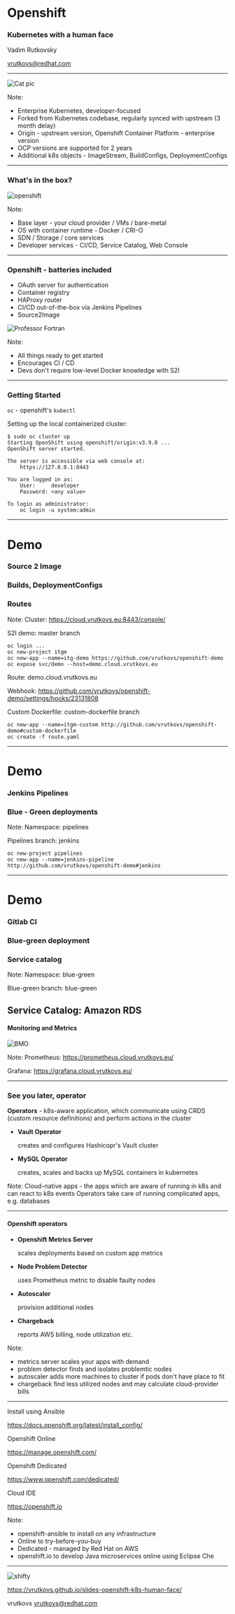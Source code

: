 # Openshift
### Kubernetes with a human face

Vadim Rutkovsky

vrutkovs@redhat.com

---
![Cat pic](imgs/cat.png)

Note:
* Enterprise Kubernetes, developer-focused
* Forked from Kubernetes codebase, regularly synced with upstream (3 month delay)
* Origin - upstream version, Openshift Container Platform - enterprise version
* OCP versions are supported for 2 years
* Additional k8s objects - ImageStream, BuildConfigs, DeploymentConfigs

---
### What's in the box?
![openshift](imgs/openshift.png)

Note:
* Base layer - your cloud provider / VMs / bare-metal
* OS with container runtime - Docker / CRI-O
* SDN / Storage / core services
* Developer services - CI/CD, Service Catalog, Web Console

---
### Openshift - batteries included
* OAuth server for authentication
* Container registry
* HAProxy router
* CI/CD out-of-the-box via Jenkins Pipelines
* Source2Image

![Professor Fortran](imgs/fortran.png)

Note:
* All things ready to get started
* Encourages CI / CD
* Devs don't require low-level Docker knowledge with S2I

---
### Getting Started

`oc` - openshift's `kubectl`

Setting up the local containerized cluster:
```shell
$ sudo oc cluster up
Starting OpenShift using openshift/origin:v3.9.0 ...
OpenShift server started.

The server is accessible via web console at:
    https://127.0.0.1:8443

You are logged in as:
    User:     developer
    Password: <any value>

To login as administrator:
    oc login -u system:admin
```

---
# Demo
### Source 2 Image
### Builds, DeploymentConfigs
### Routes

Note:
Cluster: https://cloud.vrutkovs.eu:8443/console/

S2I demo: master branch

```shell
oc login ...
oc new-project itgm
oc new-app --name=itg-demo https://github.com/vrutkovs/openshift-demo
oc expose svc/demo --host=demo.cloud.vrutkovs.eu
```

Route: demo.cloud.vrutkovs.eu

Webhook: https://github.com/vrutkovs/openshift-demo/settings/hooks/23131808

Custom Dockerfile: custom-dockerfile branch

```
oc new-app --name=itgm-custom http://github.com/vrutkovs/openshift-demo#custom-dockerfile
oc create -f route.yaml
```
---
# Demo
### Jenkins Pipelines
### Blue - Green deployments

Note:
Namespace: pipelines

Pipelines branch: jenkins

```
oc new-project pipelines
oc new-app --name=jenkins-pipeline http://github.com/vrutkovs/openshift-demo#jenkins
```
---
# Demo
### Gitlab CI
### Blue-green deployment
### Service catalog

Note:
Namespace: blue-green

Blue-green branch: blue-green

Service Catalog: Amazon RDS
---
#### Monitoring and Metrics
![BMO](imgs/BMO.png)

Note:
Prometheus: https://prometheus.cloud.vrutkovs.eu/

Grafana: https://grafana.cloud.vrutkovs.eu/

---
### See you later, operator

**Operators** - k8s-aware application, which communicate using CRDS (custom resource definitions) and perform actions in the cluster

* **Vault Operator**

  creates and configures Hashicopr's Vault cluster

* **MySQL Operator**

  creates, scales and backs up MySQL containers in kubernetes

Note:
Cloud-native apps - the apps which are aware of running in k8s and can react to k8s events
Operators take care of running complicated apps, e.g. databases

---
#### Openshift operators
* **Openshift Metrics Server**

  scales deployments based on custom app metrics

* **Node Problem Detector**

  uses Prometheus metric to disable faulty nodes

* **Autoscaler**

  provision additional nodes
* **Chargeback**

  reports AWS billing, node utilization etc.

Note:
* metrics server scales your apps with demand
* problem detector finds and isolates problemtic nodes
* autoscaler adds more machines to cluster if pods don't have place to fit
* chargeback find less utilized nodes and may calculate cloud-provider bills

---
Install using Ansible

https://docs.openshift.org/latest/install_config/

Openshift Online

https://manage.openshift.com/

Openshift Dedicated

https://www.openshift.com/dedicated/

Cloud IDE

https://openshift.io

Note:

* openshift-ansible to install on any infrastructure
* Online to try-before-you-buy
* Dedicated - managed by Red Hat on AWS
* openshift.io to develop Java microservices online using Eclipse Che
---
![shifty](imgs/get_shifty.jpg)

https://vrutkovs.github.io/slides-openshift-k8s-human-face/

*<!-- -->* vrutkovs  <!-- .element: class="fab fa-twitter-square" --> *<!-- -->* vrutkovs@redhat.com  <!-- .element: class="fas fa-envelope-square" -->
